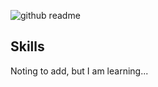 ![github readme](https://github.com/Aravindray/Aravindray/assets/68138580/35209fc1-a883-47c9-98fe-5d22fdeae7c5)

## Skills

Noting to add, but I am learning...
